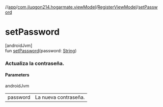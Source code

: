 //[app](../../../index.md)/[com.jluqgon214.hogarmate.viewModel](../index.md)/[RegisterViewModel](index.md)/[setPassword](set-password.md)

# setPassword

[androidJvm]\
fun [setPassword](set-password.md)(password: [String](https://kotlinlang.org/api/latest/jvm/stdlib/kotlin-stdlib/kotlin/-string/index.html))

###  Actualiza la contraseña.

#### Parameters

androidJvm

| | |
|---|---|
| password | La nueva contraseña. |
